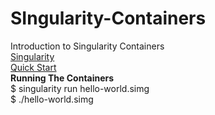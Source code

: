# SIngularity-Containers<br/>
Introduction to Singularity Containers<br/>
[Singularity](https://github.com/sylabs/singularity)<br/>
[Quick Start](https://singularity.lbl.gov/quickstart)<br/>
**Running The Containers**<br/>
$ singularity run hello-world.simg<br/>
$ ./hello-world.simg<br/>
[]()<br/>
[]()<br/>
[]()<br/>
[]()<br/>
